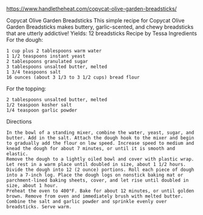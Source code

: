 https://www.handletheheat.com/copycat-olive-garden-breadsticks/

Copycat Olive Garden Breadsticks
This simple recipe for Copycat Olive Garden Breadsticks makes buttery, garlic-scented, and chewy breadsticks that are utterly addictive!
Yields: 12 breadsticks
Recipe by Tessa
Ingredients
For the dough:

    1 cup plus 2 tablespoons warm water
    1 1/2 teaspoons instant yeast
    2 tablespoons granulated sugar
    3 tablespoons unsalted butter, melted
    1 3/4 teaspoons salt
    16 ounces (about 3 1/3 to 3 1/2 cups) bread flour

For the topping:

    2 tablespoons unsalted butter, melted
    1/2 teaspoon kosher salt
    1/4 teaspoon garlic powder

Directions

    In the bowl of a standing mixer, combine the water, yeast, sugar, and butter. Add in the salt. Attach the dough hook to the mixer and begin to gradually add the flour on low speed. Increase speed to medium and knead the dough for about 7 minutes, or until it is smooth and elastic.
    Remove the dough to a lightly oiled bowl and cover with plastic wrap. Let rest in a warm place until doubled in size, about 1 1/2 hours.
    Divide the dough into 12 (2 ounce) portions. Roll each piece of dough into a 7-inch log. Place the dough logs on nonstick baking mat or parchment-lined baking sheets, cover, and let rise until doubled in size, about 1 hour.
    Preheat the oven to 400°F. Bake for about 12 minutes, or until golden brown. Remove from oven and immediately brush with melted butter. Combine the salt and garlic powder and sprinkle evenly over breadsticks. Serve warm.
